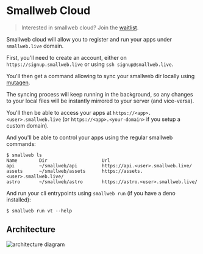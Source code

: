 # Smallweb Cloud

> Interested in smallweb cloud? Join the [waitlist](https://cloud.smallweb.run).

Smallweb cloud will allow you to register and run your apps under `smallweb.live` domain.

First, you'll need to create an account, either on `https://signup.smallweb.live` or using `ssh signup@smallweb.live`.

You'll then get a command allowing to sync your smallweb dir locally using [mutagen](https://mutagen.io).

The syncing process will keep running in the background, so any changes to your local files will be instantly mirrored to your server (and vice-versa).

You'll then be able to access your apps at `https://<app>.<user>.smallweb.live` (or `https://<app>.<your-domain>` if you setup a custom domain).

And you'll be able to control your apps using the regular smallweb commands:

```console
$ smallweb ls
Name        Dir                    Url
api         ~/smallweb/api         https://api.<user>.smallweb.live/
assets      ~/smallweb/assets      https://assets.<user>.smallweb.live/
astro       ~/smallweb/astro       https://astro.<user>.smallweb.live/
```

And run your cli entrypoints using `smallweb run` (if you have a deno installed):

```
$ smallweb run vt --help
```

## Architecture

![architecture diagram](https://assets.smallweb.run/architecture.excalidraw.png)

